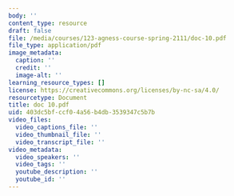 ```yaml
---
body: ''
content_type: resource
draft: false
file: /media/courses/123-agness-course-spring-2111/doc-10.pdf
file_type: application/pdf
image_metadata:
  caption: ''
  credit: ''
  image-alt: ''
learning_resource_types: []
license: https://creativecommons.org/licenses/by-nc-sa/4.0/
resourcetype: Document
title: doc 10.pdf
uid: 403dc5bf-ccf0-4a56-b4db-3539347c5b7b
video_files:
  video_captions_file: ''
  video_thumbnail_file: ''
  video_transcript_file: ''
video_metadata:
  video_speakers: ''
  video_tags: ''
  youtube_description: ''
  youtube_id: ''
---
```

